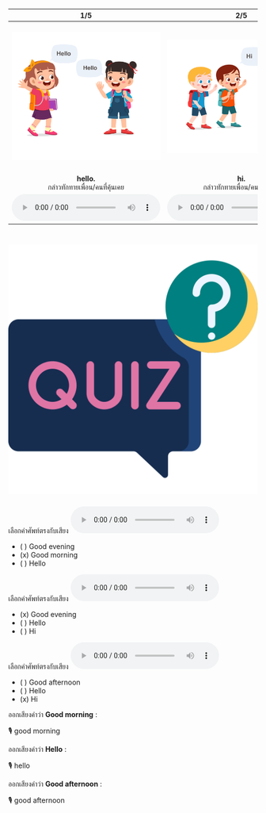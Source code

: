 <div class="carrousel">


|1/5|2/5|3/5|4/5|5/5|
| :----: | :----: | :----: | :----: | :----: |
|![](/media/img/greeting__hello.svg)|![](/media/img/greeting__hi.svg)|![](/media/img/greeting__good&#x20;morning.svg)|![](/media/img/greeting__good&#x20;afternoon.svg)|![](/media/img/greeting__good&#x20;evening.svg)|
|**hello.**<br>กล่าวทักทายเพื่อน/คนที่คุ้นเคย|**hi.**<br>กล่าวทักทายเพื่อน/คนที่คุ้นเคย|**good morning.**<br>กล่าวทักทายในตอนเช้า|**good afternoon.**<br>กล่าวทักทายในตอนบ่าย|**good evening.**<br>กล่าวทักทายในตอนเย็น|
|![](/media/audio/hello.mp3)|![](/media/audio/hi.mp3)|![](/media/audio/good&#x20;morning.mp3)|![](/media/audio/good&#x20;afternoon.mp3)|![](/media/audio/good&#x20;evening.mp3)|

</div>



# ![icon](/media/icons/quiz.svg) 


เลือกคำศัพท์ตรงกับเสียง ![](/media/audio/good&#x20;morning.mp3) 
 - ( ) Good evening
 - (x) Good morning
 - ( ) Hello


เลือกคำศัพท์ตรงกับเสียง ![](/media/audio/good&#x20;evening.mp3) 
 - (x) Good evening
 - ( ) Hello
 - ( ) Hi


เลือกคำศัพท์ตรงกับเสียง ![](/media/audio/hi.mp3) 
 - ( ) Good afternoon
 - ( ) Hello
 - (x) Hi

ออกเสียงคำว่า **Good morning** :

🎙️ good morning

ออกเสียงคำว่า **Hello** :

🎙️ hello

ออกเสียงคำว่า **Good afternoon** :

🎙️ good afternoon

